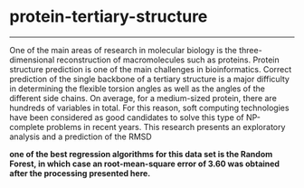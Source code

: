 # protein-tertiary-structure
----
One of the main areas of research in molecular biology is the three-dimensional reconstruction of macromolecules such as proteins. Protein structure prediction is one of the main challenges in bioinformatics. Correct prediction of the single backbone of a tertiary structure is a major difficulty in determining the flexible torsion angles as well as the angles of the different side chains. On average, for a medium-sized protein, there are hundreds of variables in total. For this reason, soft computing technologies have been considered as good candidates to solve this type of NP-complete problems in recent years. This research presents an exploratory analysis and a prediction of the RMSD

**one of the best regression algorithms for this data set is the Random Forest, in which case an root-mean-square error of 3.60 was obtained after the processing presented here.**
